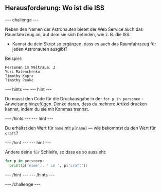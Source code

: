 ## Herausforderung: Wo ist die ISS

\--- challenge \---

Neben den Namen der Astronauten bietet der Web Service auch das Raumfahrzeug an, auf dem sie sich befinden, wie z. B. die ISS.

+ Kannst du dein Skript so ergänzen, dass es auch das Raumfahrzeug für jeden Astronauten ausgibt? 

Beispiel:

    Personen im Weltraum: 3
    Yuri Malenchenko
    Timothy Kopra
    Timothy Peake
    

\--- hints \--- \--- hint \---

Du musst den Code für die Druckausgabe in der `for p in personen` - Anweisung hinzufügen. Denke daran, dass du mehrere Artikel drucken kannst, indem du sie mit Kommas trennst.

\--- /hints \--- \--- hint \---

Du erhältst den Wert für `name` mit `p[name]` — wie bekommst du den Wert für `craft`?

\--- /hint \--- \--- hint \---

Ändere deine `für` Schleife, so dass es so aussieht:

```python
for p in personen:
  print(p['name'], ' in ', p['craft'])
```

\--- /hint \--- \--- /hints \---

\--- /challenge \---